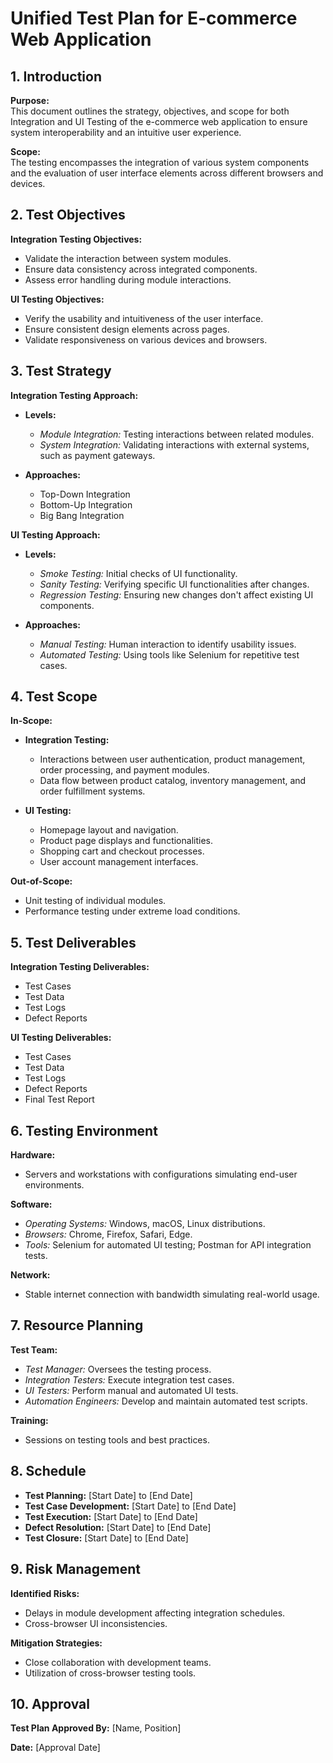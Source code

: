 # Unified Test Plan for E-commerce Web Application

## 1. Introduction

**Purpose:**  
This document outlines the strategy, objectives, and scope for both Integration and UI Testing of the e-commerce web application to ensure system interoperability and an intuitive user experience.

**Scope:**  
The testing encompasses the integration of various system components and the evaluation of user interface elements across different browsers and devices.

## 2. Test Objectives

**Integration Testing Objectives:**

- Validate the interaction between system modules.
- Ensure data consistency across integrated components.
- Assess error handling during module interactions.

**UI Testing Objectives:**

- Verify the usability and intuitiveness of the user interface.
- Ensure consistent design elements across pages.
- Validate responsiveness on various devices and browsers.

## 3. Test Strategy

**Integration Testing Approach:**

- **Levels:**
  - *Module Integration:* Testing interactions between related modules.
  - *System Integration:* Validating interactions with external systems, such as payment gateways.

- **Approaches:**
  - Top-Down Integration
  - Bottom-Up Integration
  - Big Bang Integration

**UI Testing Approach:**

- **Levels:**
  - *Smoke Testing:* Initial checks of UI functionality.
  - *Sanity Testing:* Verifying specific UI functionalities after changes.
  - *Regression Testing:* Ensuring new changes don't affect existing UI components.

- **Approaches:**
  - *Manual Testing:* Human interaction to identify usability issues.
  - *Automated Testing:* Using tools like Selenium for repetitive test cases.

## 4. Test Scope

**In-Scope:**

- **Integration Testing:**
  - Interactions between user authentication, product management, order processing, and payment modules.
  - Data flow between product catalog, inventory management, and order fulfillment systems.

- **UI Testing:**
  - Homepage layout and navigation.
  - Product page displays and functionalities.
  - Shopping cart and checkout processes.
  - User account management interfaces.

**Out-of-Scope:**

- Unit testing of individual modules.
- Performance testing under extreme load conditions.

## 5. Test Deliverables

**Integration Testing Deliverables:**

- Test Cases
- Test Data
- Test Logs
- Defect Reports

**UI Testing Deliverables:**

- Test Cases
- Test Data
- Test Logs
- Defect Reports
- Final Test Report

## 6. Testing Environment

**Hardware:**

- Servers and workstations with configurations simulating end-user environments.

**Software:**

- *Operating Systems:* Windows, macOS, Linux distributions.
- *Browsers:* Chrome, Firefox, Safari, Edge.
- *Tools:* Selenium for automated UI testing; Postman for API integration tests.

**Network:**

- Stable internet connection with bandwidth simulating real-world usage.

## 7. Resource Planning

**Test Team:**

- *Test Manager:* Oversees the testing process.
- *Integration Testers:* Execute integration test cases.
- *UI Testers:* Perform manual and automated UI tests.
- *Automation Engineers:* Develop and maintain automated test scripts.

**Training:**

- Sessions on testing tools and best practices.

## 8. Schedule

- **Test Planning:** [Start Date] to [End Date]
- **Test Case Development:** [Start Date] to [End Date]
- **Test Execution:** [Start Date] to [End Date]
- **Defect Resolution:** [Start Date] to [End Date]
- **Test Closure:** [Start Date] to [End Date]

## 9. Risk Management

**Identified Risks:**

- Delays in module development affecting integration schedules.
- Cross-browser UI inconsistencies.

**Mitigation Strategies:**

- Close collaboration with development teams.
- Utilization of cross-browser testing tools.

## 10. Approval

**Test Plan Approved By:** [Name, Position]

**Date:** [Approval Date]

